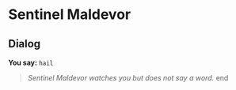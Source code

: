 # Sentinel Maldevor


## Dialog

**You say:** `hail`



>*Sentinel Maldevor watches you but does not say a word.*
end
